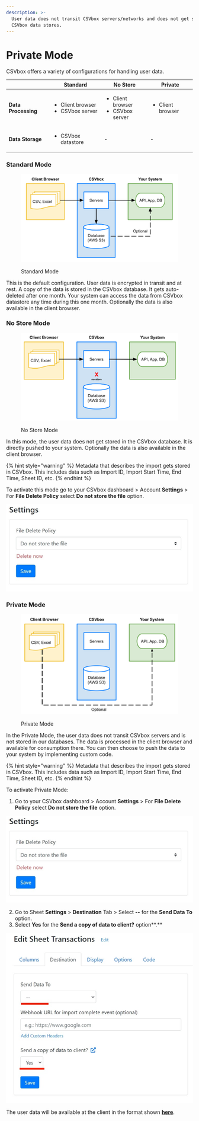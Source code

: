 ```yaml
---
description: >-
  User data does not transit CSVbox servers/networks and does not get stored in
  CSVbox data stores.
---
```


# Private Mode

CSVbox offers a variety of configurations for handling user data.

|                     | Standard                                               | No Store                                               | Private                          |
| ------------------- | ------------------------------------------------------ | ------------------------------------------------------ | -------------------------------- |
| **Data Processing** | <ul><li>Client browser</li><li>CSVbox server</li></ul> | <ul><li>Client browser</li><li>CSVbox server</li></ul> | <ul><li>Client browser</li></ul> |
| **Data Storage**    | <ul><li>CSVbox datastore</li></ul>                     | -                                                      | -                                |

### Standard Mode

<figure><img src="../.gitbook/assets/Standard Mode.svg" alt=""><figcaption><p>Standard Mode</p></figcaption></figure>

This is the default configuration. User data is encrypted in transit and at rest. A copy of the data is stored in the CSVbox database. It gets auto-deleted after one month. Your system can access the data from CSVbox datastore any time during this one month. Optionally the data is also available in the client browser.

### No Store Mode

<figure><img src="../.gitbook/assets/No Store Mode.svg" alt=""><figcaption><p>No Store Mode</p></figcaption></figure>

In this mode, the user data does not get stored in the CSVbox database. It is directly pushed to your system. Optionally the data is also available in the client browser.

{% hint style="warning" %}
Metadata that describes the import gets stored in CSVbox. This includes data such as Import ID, Import Start Time, End Time, Sheet ID, etc.
{% endhint %}

To activate this mode go to your CSVbox dashboard > Account **Settings** > For **File Delete Policy** select **Do not store the file** option.

![](<../.gitbook/assets/do not store.jpg>)

### Private Mode

<figure><img src="../.gitbook/assets/Private Mode.svg" alt=""><figcaption><p>Private Mode</p></figcaption></figure>

In the Private Mode, the user data does not transit CSVbox servers and is not stored in our databases. The data is processed in the client browser and available for consumption there. You can then choose to push the data to your system by implementing custom code.

{% hint style="warning" %}
Metadata that describes the import gets stored in CSVbox. This includes data such as Import ID, Import Start Time, End Time, Sheet ID, etc.
{% endhint %}

To activate Private Mode:

1. Go to your CSVbox dashboard > Account **Settings** > For **File Delete Policy** select **Do not store the file** option.

![](<../.gitbook/assets/do not store.jpg>)

2. Go to Sheet **Settings** > **Destination** Tab > Select **--** for the **Send Data To** option.
3. Select **Yes** for the **Send a copy of data to client?** option**.**

![](../.gitbook/assets/sheetsettings.jpg)

The user data will be available at the client in the format shown [**here**](../getting-started/3.-receive-data.md#data-at-the-client-side).
